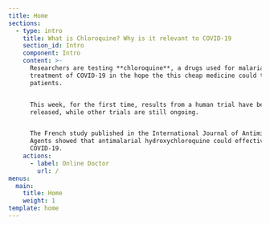 ```yaml
---
title: Home
sections:
  - type: intro
    title: What is Chloroquine? Why is it relevant to COVID-19
    section_id: Intro
    component: Intro
    content: >-
      Researchers are testing **chloroquine**, a drugs used for malaria, in the
      treatment of COVID-19 in the hope the this cheap medicine could treat
      patients.


      This week, for the first time, results from a human trial have been
      released, while other trials are still ongoing.


      The French study published in the International Journal of Antimicrobial
      Agents showed that antimalarial hydroxychloroquine could effectively treat
      COVID-19.
    actions:
      - label: Online Doctor
        url: /
menus:
  main:
    title: Home
    weight: 1
template: home
---
```

